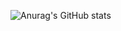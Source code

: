 ![Anurag's GitHub stats](https://github-readme-stats.vercel.app/api?username=BradyDouthit&count_private=true)
